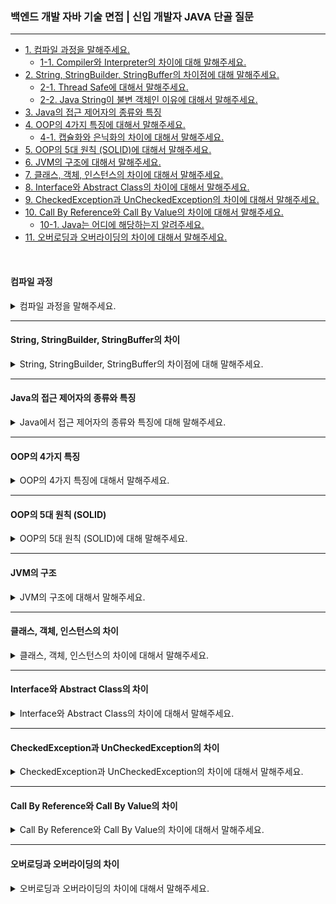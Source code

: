 ### 백엔드 개발 자바 기술 면접 | 신입 개발자 JAVA 단골 질문

---

- [1. 컴파일 과정을 말해주세요.](#컴파일-과정)
    - [1-1. Compiler와 Interpreter의 차이에 대해 말해주세요.]()
- [2. String, StringBuilder, StringBuffer의 차이점에 대해 말해주세요.](#string-stringbuilder-stringbuffer의-차이)
    - [2-1. Thread Safe에 대해서 말해주세요.]()
    - [2-2. Java String이 불변 객체인 이유에 대해서 말해주세요.]()
- [3. Java의 접근 제어자의 종류와 특징](#java의-접근-제어자의-종류와-특징)
- [4. OOP의 4가지 특징에 대해서 말해주세요.](#oop의-4가지-특징)
    - [4-1. 캡슐화와 은닉화의 차이에 대해서 말해주세요.]()
- [5. OOP의 5대 원칙 (SOLID)에 대해서 말해주세요.](#oop의-5대-원칙-solid)
- [6. JVM의 구조에 대해서 말해주세요.](#jvm의-구조)
- [7. 클래스, 객체, 인스턴스의 차이에 대해서 말해주세요.](#클래스-객체-인스턴스의-차이)
- [8. Interface와 Abstract Class의 차이에 대해서 말해주세요.](#interface와-abstract-class의-차이)
- [9. CheckedException과 UnCheckedException의 차이에 대해서 말해주세요.](#checkedexception과-uncheckedexception의-차이)
- [10. Call By Reference와 Call By Value의 차이에 대해서 말해주세요.](#call-by-reference와-call-by-value의-차이)
    - [10-1. Java는 어디에 해당하는지 알려주세요.]()
- [11. 오버로딩과 오버라이딩의 차이에 대해서 말해주세요.](#오버로딩과-오버라이딩의-차이)

<br>

#### 컴파일 과정

<details>
<summary>컴파일 과정을 말해주세요.</summary>

![Java 코드의 실행 과정](/image_files/JAVA/java-execution-process.png)

1. **소스 코드 작성**: 개발자가 `.java` 파일을 작성하고, 코드 작성 후 빌드 과정에 들어간다.


2. **컴파일**: Java 컴파일러의 `javac` 명령어를 사용해 소스 코드를 바이트 코드로 구성된 `.class` 파일로 변환한다.


3. **클래스 로드**: 컴파일된 `.class` 파일을 클래스 로더에 의해서 JVM 메모리 영역에 로드한다.

![JVM의 구조(클래스 로더와 실행 엔진)](/image_files/JAVA/class-loader&execution-engine.png)

클래스 로더가 불러오는 과정은 다음과 같은 과정을 거친다.

- **로드**: 클래스 파일을 JVM 메모리에 가져온다.
- **검증**: 클래스가 JVM 명세를 따르는지 검사한다.
- **준비**: 필요한 메모리를 할당한다.
- **분석**: 심볼릭 레퍼런스를 다이렉트 레퍼런스로 변환한다.
- **초기화**: 클래스 변수를 초기화한다.

> 클래스 로더는 계층적으로 존재하면서 상위 클래스 로더가 가져온 내용을 먼저 확인하고 찾지 못하면 하위 클래스 로더가 클래스를 로드하게 된다.

4. **실행 엔진**: JVM에 들어온 바이트 코드는 실행 엔진에 의해 JVM 내에서 기계어로 변환되어 실행된다.

JVM 실행 엔진은 인터프리터 방식과 JIT 컴파일러 방식으로 나눠지며 각 특징은 다음과 같다.

- **인터프리터**: 바이트 코드를 하나씩 해석하고 실행한다. 초기 실행이 간단하고 빠른 반면, 전체 실행 속도는 느리다.
- **JIT 컴파일러**: 전체 바이트 코드를 컴파일하여 바이너리 코드로 실행한다. 변환된 코드는 이후 재사용되므로 전체 실행 속도가 빠르다.

> JVM은 기본적으로 인터프리터 방식을 사용하고 내부적으로 특정 메서드가 자주 호출되면, JIT 컴파일러가 활성화되어 해당 코드를 컴파일하여 성능을 개선한다.

<details>
<summary>⁉️ Compiler와 Interpreter의 차이에 대해서 말해주세요.</summary>

- **컴파일러**: 전체 소스 코드를 한 번에 분석하여 기계어로 번역하며, 실행 가능한 실행 파일이나 바이트 코드(`.class` 파일)를 생성한다.
    - 컴파일이 완료된 후 실행 속도가 빠르지만, 초기 컴파일 시간이 필요하다.
- **인터프리터**: 소스 코드를 한 줄씩 읽어 즉시 실행하며, 별도의 실행 파일을 생성하지 않고 코드가 실행되는 동안 해석한다.
    - 각 줄마다 해석해야 하므로 실행 속도가 느리다.

> Java에서 `javac`가 컴파일러 역할을 하며, Python의 인터프리터가 이에 해당한다.

</details>

</details>

---

#### String, StringBuilder, StringBuffer의 차이

<details>
<summary>String, StringBuilder, StringBuffer의 차이점에 대해 말해주세요.</summary>

- **String 객체**: 불변(Immutable) 객체로 한 번 생성된 문자열은 변경할 수 없다. 때문에 변하지 않는 문자열을 저장할 때 적합하다.
    - 메모리 안정성 및 Thread-Safe를 제공하는 반면, 문자열을 자주 변경할 경우 성능 저하가 발생할 수 있다.

- **StringBuilder**: 가변(Mutable) 객체로 비동기 방식으로 동작한다. 문자열을 자주 변경해야 할 때 적합하다.
    - 비동기 방식이므로 처리 속도가 빠르고, 메모리 사용 효율이 좋은 반면, 멀티스레드 환경에서는 Thread-Safe하지 않다.
- **StringBuffer**: 가변(Mutable) 객체로 동기 방식으로 동작한다. 문자열을 변경할 수 있으며, 멀티스레드 환경에서 사용된다. 멀티스레드 환경에서 문자열을 변경할 때 적합하다.
    - Thread-Safe를 제공하여 동시 접근이 가능한 반면, StringBuilder보다 성능이 느리다.

> 질문의 의도는 동기와 비동기의 기준에 따라 적절한 클래스를 선택하는 것으로 보인다.

<details>
<summary>⁉️ Thread-Safe란 무엇인지 말해주세요.</summary>

- Thread-Safe는 여러 스레드가 동시에 접근할 때도 데이터의 일관성과 안정성을 보장하는 프로그래밍 기법이다.
- Thread-Safe한 코드는 여러 스레드가 동시에 실행되더라도 프로그램이 예기치 않게 동작하지 않도록 한다.
    - 동기화(synchronization), 불변 객체(immutable objects), 또는 원자적 연산(atomic)을 통해 구현된다.
- 멀티스레드 환경에서도 데이터 무결성을 유지하며 버그를 방지하는 반면, 성능 저하를 초래할 수 있으며 복잡한 동기화 로직이 필요할 수 있다.

> 동기 방식인 StringBuffer는 Thread-Safe하고, 비동기 방식인 StringBuilder는 Thread-Safe하지 않다.

</details>

<br>

<details>
<summary>⁉️ Java String이 불변 객체인 이유에 대해서 말해주세요.</summary>

- 불변 객체는 한 번 생성된 후 상태가 변경되지 않는 객체이다.

1. **메모리 안정성**: 불변 객체는 여러 스레드에서 동시에 사용될 때 안정성을 제공한다. 데이터가 변경되지 않기 때문에 스레드 간의 충돌이 없다.
2. **캐싱 효율성**: 메모리에서 동일한 값을 가진 객체를 재사용할 수 있어 메모리 효율성을 높인다. 같은 문자열 리터럴은 동일한 객체로 참조된다.
3. **안정성**: String 객체는 프로그램의 다른 부분에서 의도치 않게 변경되는 것을 방지한다. 이는 코드의 예측 가능성을 높이고 디버깅을 용이하게 한다.
4. **해시 코드 일관성**: 불변 객체는 해시 코드가 변하지 않기 때문에 해시 기반 컬렉션에서 안정적으로 사용할 수 있다.

> Java에서 String은 불변 객체로 설계되어, 메모리 안정성과 Thread-Safe를 제공하며, 해시 기반 컬렉션에서 안전하게 사용될 수 있도록 하기 위함이다.

</details>

</details>

---

#### Java의 접근 제어자의 종류와 특징

<details>
<summary>Java에서 접근 제어자의 종류와 특징에 대해 말해주세요.</summary>

- **private**: 해당 클래스 내에서만 접근이 가능하다. 클래스 내부의 데이터 은닉을 위해 사용한다.
- **default**(package-private): 접근 제어자가 명시되지 않은 경우, 동일 패키지 내의 클래스에서만 접근이 가능하다. 패키지 내부에서만 사용하고 싶을 때 사용한다.
- **protected**: 동일 패키지 내의 클래스와, 다른 패키지의 서브클래스에서 접근이 가능하다. 상속 관계에서 유용하다.
- **public**: 모든 클래스에서 접근이 가능하다. 다른 패키지에서도 사용이 가능하다.

| 접근 제어자    | 접근 가능 범위       |
|-----------|----------------|
| public    | 모든 클래스         |
| protected | 동일 패키지 + 서브클래스 |
| default   | 동일 패키지         |
| private   | 해당 클래스 내부      |

> 클래스 내 클래스를 inner 클래스라 부르며, inner 클래스도 접근 제어자로 접근을 제어할 수 있다.

</details>

---

#### OOP의 4가지 특징

<details>
<summary>OOP의 4가지 특징에 대해서 말해주세요.</summary>

1. **추상화, Abstraction**

---

공통의 속성이나 특징을 묶어 추출하여 정의한 것을 의미한다.

- 대상의 본질적인 특징을 정의하고, 이를 기반하여 대상을 객체로 구현하는 것을 의미한다.
- 대표적으로 추상 클래스(Abstract Class)와 인터페이스(Interface)가 있다.

<br>

2. **캡슐화, Encapsulation**

---

연관된 속성이나 함수를 하나로 묶어 외부로부터의 접근을 최소화하는 것을 의미한다.

- 캡슐화를 통해 정보를 객체 안에 포함시키고, 외부로부터 직접 접근을 허용하지 않는다.
- 외부에는 필요한 정보만 노출하고, 내부의 상세한 동작은 은닉한다.

<br>

3. **상속, Inherutance**

---

대상을 객체로 추상화 혹은 구현할 때, 기존에 구현한 클래스를 재활용하여 구현할 수 있는 것을 의미한다.

- 이때, 재활용한 클래스를 상위 클래스, 재활용한 클래스를 구현한 클래스를 하위 클래스라고 한다.

<br>

4. **다형성, Polymorphism**

---

어떤 객체의 속성이나 기능이 상황에 따라 여러 형태로 변할 수 있다는 것을 의미한다.

- 상속 혹은 구현 상황에서 메서드 오버라이딩과 오버로딩이 있다.
- 다형성을 통해 개발 유연성과 코드 재사용성을 제고시킬 수 있으며, 상위 객체의 타입으로 하위 객체를 참조할 수 있다.

<details>
<summary>⁉️ 추상 클래스와 인터페이스의 차이에 대해서 말해주세요.</summary>

- **추상 클래스**: 일부 메서드의 구현을 가질 수 있으며, 단일 상속을 통해 공통 기능을 공유하는 데 사용된다.
    - 추상 클래스는 인스턴스 변수와 메서드를 가질 수 있다.
- **인터페이스**: 메서드의 선언만 포함하고 실제 구현은 제공하지 않으며, 다중 상속을 통해 여러 클래스에서 구현할 수 있는 기능의 계약을 정의하는 데 사용된다.
    - 인터페이스는 상수만 가질 수 있고, 디폴트 메서드를 통해 기본 구현을 제공할 수 있다.

> 추상 클래스는 단일 상속을 지원하며, 상태를 가지고 일부 구현을 제공할 수 있는 반면, 인터페이스는 구현을 제공하지 않고 다중 상속이 가능하다.

</details>

<br>

<details>
<summary>⁉️ 캡슐화와 은닉화의 차이에 대해서 말해주세요.</summary>

- **캡슐화**: 데이터와 메서드를 하나의 단위로 묶어 객체의 내부 구조와 동작을 통합하는 개념이다.
    - OOP의 기본 원칙 중 하나로, 객체의 내부 구조를 숨기고 외부에서 접근할 수 있는 인터페이스를 제공하는 데 초점을 맞춰 높은 수준의 독립성을 가지게 된다.
- **은닉화**: 객체의 내부 구현 세부 사항을 숨기는 과정으로, 데이터 보호 및 접근 제한을 목표로 한다.
    - 주로 접근 제어자를 통해 이루어지며, private 변수로 외부에서 직접 접근하지 못하게 하고, Getter와 Setter를 통해 간접적으로 접근할 수 있도록 한다.
    - 이를 통해 데이터의 안정성과 무결성을 보장하는 역할을 한다.

> 캡슐화는 외부와의 상호작용을 위한 인터페이스를 제공하는 반면, 객체 내부의 데이터 보호를 위해 접근을 제한해 간접적으로 접근하도록 한다.

</details>

</details>

---

#### OOP의 5대 원칙 (SOLID)

<details>
<summary>OOP의 5대 원칙 (SOLID)에 대해 말해주세요.</summary>

- **단일 책임 원칙 - SRP (Single Responsibility Principle)**
---

클래스 혹은 객체는 단 하나의 책임을 가져야 한다는 원칙이다.
  - 하나의 클래스는 하나의 기능을 담당하여 하나의 책임을 수행하는 데 집중하도록 클래스를 따로따로 설계하라는 원칙이다.
  - 단일 책임 원칙의 목적은 책임의 변경으로부터 다른 책임의 변경으로 연쇄작용을 극복하여 프로그램 유지보수성을 높이기 위한 설계이다.
> 책임의 범위는 정해져 있는 것이 아닌 어떤 프로그램을 어떻게 개발하느냐에 따라 생각의 기준이 달라질 수 있다.

<br>

- **개방 폐쇄 원칙 - OCP (Open Closed Principle)**
---

확장에 열려있어야 하며, 수정에는 닫혀있어야 한다는 원칙이다.
  - 기능 추가 요청이 오면 확장을 통해 손쉽게 구현하면서, 확장에 따른 클래스 수정은 최소화하도록 설계하라는 원칙이다.
  
  
  - 확장에 열려있다: 새로운 변경사항이 발생했을 때, 유연하게 코드를 추가함으로써 애플리케이션의 기능을 확장할 수 있다.
  - 변경에 닫혀있다: 새로운 변경사항이 발생했을 때, 객체를 직접적으로 수정하는 것을 제한한다.
> OCP는 추상화 사용을 통한 관계 구축을 권장하며, 다형성과 확장을 가능케하는 OOP의 장점을 극대화한 설계 원칙이다.

<br>

- **리스코프 치환 원칙 - LSP (Liskov Substitition Principle)**
---

하위 클래스 인스턴스는 상위 클래스 인스턴스의 역할을 하는데 문제가 없어야 한다는 원칙이다.
  - 다형성의 특징을 이용해 업캐스팅된 상태에서 부모의 메서드를 사용해도 동작이 의도대로 흘러가야 한다.
  - 부모 클래스와 동일한 수준의 선행 조건을 기대하고 사용하는 코드에서는 부모 메서드의 오버라이딩을 조심스럽게 따져가야 한다.


  - Collection 타입의 객체에서 자료형을 LinkedList를 사용하다가 HashSet으로 바꿔도 add( ) 메서드를 실행하는 데 있어 문제없이 동작한다.
> 다형성을 이용해 부모 타입의 메서드로 실행해도 의도대로 실행되도록 구성을 해줘야 하는 설계 원칙이다.

<br>

- **인터페이스 분리 원칙 - ISP (Interface Segregation Principle)**
---

인터페이스를 각 사용에 맞도록 잘게 분리해야 한다는 설계 원칙이다.
  - SRP의 목표는 클래스 분리를 통한 단일 책임을 강조한다면, ISP의 목표는 인터페이스 분리를 통한 단일 책임을 강조한다.
  - 클라이언트의 목적과 용도에 적합한 인터페이스만을 제공하는 것이 목표이다.
  - 다만, 인터페이스를 분리하여 구성한 후 수정사항이 생겨 다시 인터페이스를 분리하는 행위는 가하지 않아야 한다.
> 자유롭게 다중 상속이 가능한 인터페이스는 분리할 수 있다면 분리해서 각 클래스 용도에 맞게 구현하라는 설계 원칙이다.

<br>

- **의존 역전 원칙 - DIP (Dependency Inversion Principle)**
---

대상의 상위 요소인 추상 클래스 혹은 인터페이스를 참조해야 한다는 설계 원칙이다.
  - 구현 클래스에 의존하는 것이 아닌, 인터페이스에 의존해야 한다.
  - 의존 관계를 맺을 때는 변화하기 쉬운 것이나 자주 변화하는 것보다는 변화하기 어려운 혹은 변화가 없는 것에 의존해야 한다.
> DIP의 지향점은 각 클래스 간의 결합도를 낮추는 것이 설계 원칙이다.

</details>

---

#### JVM의 구조

<details>
<summary>JVM의 구조에 대해서 말해주세요.</summary>

</details>

---

#### 클래스, 객체, 인스턴스의 차이

<details>
<summary>클래스, 객체, 인스턴스의 차이에 대해서 말해주세요.</summary>

</details>

---

#### Interface와 Abstract Class의 차이

<details>
<summary>Interface와 Abstract Class의 차이에 대해서 말해주세요.</summary>

</details>

---

#### CheckedException과 UnCheckedException의 차이

<details>
<summary>CheckedException과 UnCheckedException의 차이에 대해서 말해주세요.</summary>

</details>

---

#### Call By Reference와 Call By Value의 차이

<details>
<summary>Call By Reference와 Call By Value의 차이에 대해서 말해주세요.</summary>

</details>

---

#### 오버로딩과 오버라이딩의 차이

<details>
<summary>오버로딩과 오버라이딩의 차이에 대해서 말해주세요.</summary>

</details>
